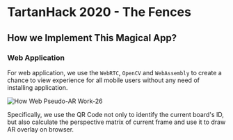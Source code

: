 # TartanHack 2020 - The Fences

## How we Implement This Magical App?

### Web Application

For web application, we use the `WebRTC`, `OpenCV` and `WebAssembly` to create a chance to view experience for all mobile users without any need of installing application.

![How Web Pseudo-AR Work-26](https://user-images.githubusercontent.com/47029019/152642888-fb398d92-547f-4f08-bec2-e01ef6b10b02.jpg)

Specifically, we use the QR Code not only to identify the current board's ID, but also calculate the perspective matrix of current frame and use it to draw AR overlay on browser.
